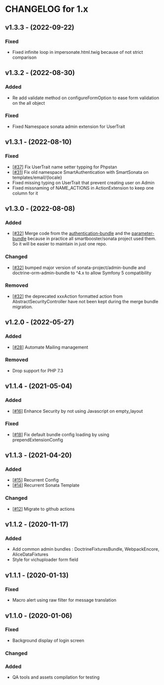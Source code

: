 CHANGELOG for 1.x
===================
## v1.3.3 - (2022-09-22)

### Fixed

- Fixed infinite loop in impersonate.html.twig because of not strict comparison

## v1.3.2 - (2022-08-30)

### Added

- Re add validate method on configureFormOption to ease form validation on the all object

### Fixed

- Fixed Namespace sonata admin extension for UserTrait 

## v1.3.1 - (2022-08-10)

### Fixed

- [[#37](https://github.com/smartbooster/sonata-bundle/issues/37)] Fix UserTrait name setter typping for Phpstan
- [[#31](https://github.com/smartbooster/sonata-bundle/issues/31)] Fix old namespace SmartAuthentication with SmartSonata on templates/email/{locale}
- Fixed missing typing on UserTrait that prevent creating user on Admin 
- Fixed missnaming of NAME_ACTIONS in ActionExtension to keep one column for it

## v1.3.0 - (2022-08-08)

### Added

- [[#32](https://github.com/smartbooster/sonata-bundle/issues/32)] Merge code from the [authentication-bundle](https://github.com/smartbooster/authentication-bundle) and the [parameter-bundle](https://github.com/smartbooster/parameter-bundle) because in practice all smartbooster/sonata project used them. So it will be easier to maintain in just one repo.  

### Changed

- [[#32](https://github.com/smartbooster/sonata-bundle/issues/32)] bumped major version of sonata-project/admin-bundle and doctrine-orm-admin-bundle to ^4.x to allow Symfony 5 compatibility

### Removed

- [[#32](https://github.com/smartbooster/sonata-bundle/issues/32)] the deprecated xxxAction formatted action from AbstractSecurityController have not been kept during the merge bundle migration. 

## v1.2.0 - (2022-05-27)

### Added

- [[#28](https://github.com/smartbooster/sonata-bundle/issues/28)] Automate Mailing management

### Removed

- Drop support for PHP 7.3

## v1.1.4 - (2021-05-04)

### Added

- [[#16](https://github.com/smartbooster/sonata-bundle/issues/16)] Enhance Security by not using Javascript on empty_layout

### Fixed

- [[#18](https://github.com/smartbooster/sonata-bundle/issues/18)] Fix default bundle config loading by using prependExtensionConfig

## v1.1.3 - (2021-04-20)

### Added 

- [[#15](https://github.com/smartbooster/sonata-bundle/issues/15)] Recurrent Config
- [[#14](https://github.com/smartbooster/sonata-bundle/issues/14)] Recurrent Sonata Template

### Changed

- [[#12](https://github.com/smartbooster/sonata-bundle/issues/12)] Migrate to github actions

## v1.1.2 - (2020-11-17)

### Added

- Add common admin bundles : DoctrineFixturesBundle, WebpackEncore, AliceDataFixtures
- Style for vichuploader form field

## v1.1.1 - (2020-01-13)

### Fixed

- Macro alert using raw filter for message translation

## v1.1.0 - (2020-01-06)

### Fixed

- Background display of login screen

### Changed

### Added

- QA tools and assets compilation for testing
